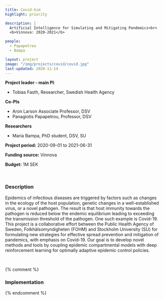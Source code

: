 ```yaml
---
title: Covid-Sim
highlight: priority

description: |
  Artificial Intelligence for Simulating and Mitigating Pandemics<br>
  <b>Vinnova: 2020-2021</b>

people:
  - Papapetrou
  - Bampa

layout: project
image: "/img/projects/covid/covid.jpg"
last-updated: 2020-11-14
---
```


**Project leader - main PI**:
- Tobias Fasth, Researcher, Swedish Health Agency

**Co-PIs**
- Aron Larson Associate Professor, DSV
- Panagiotis Papapetrou, Professor, DSV

**Researchers**
- Maria Bampa, PhD student, DSV, SU

**Project period:** 2020-09-01 to 2021-06-31

**Funding source:** Vinnova

**Budget:** 1M SEK

<br>

### Description
<p>Epidemics of infectious diseases are triggered by factors such as changes in the ecology of the host population, genetic changes in a well-established virus, or a novel pathogen. The result is that host immunity towards the pathogen is reduced below the endemic equilibrium leading to exceeding the transmission threshold of the pathogen. One such example is Covid-19. This project is a collaborative effort between the Public Health Agency of Sweden, Folkhälsomyndigheten (FOHM) and Stockholm University (SU) for formulating new strategies for effective spread prevention and mitigation of pandemics, with emphasis on Covid-19. Our goal is to develop novel methods and tools by coupling epidemic compartmental models with deep reinforcement learning for optimally adaptive epidemic control policies. 
</p>
<br>

{% comment %}
### Implementation

{% endcomment %}
